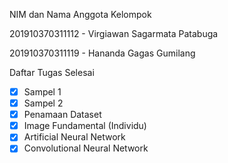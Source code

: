 NIM dan Nama Anggota Kelompok

201910370311112 - Virgiawan Sagarmata Patabuga

201910370311119 - Hananda Gagas Gumilang

Daftar Tugas Selesai
- [x] Sampel 1
- [x] Sampel 2
- [x] Penamaan Dataset
- [x] Image Fundamental (Individu)
- [x] Artificial Neural Network
- [x] Convolutional Neural Network
